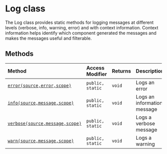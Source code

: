 # Log class







The Log class provides static methods for logging messages at different levels (verbose, info, warning, error) and with context information. Context information helps identify which component generated the messages and makes the messages useful and filterable.






## Methods

| Method	   | Access Modifier | Returns	| Description|
|:-------------|:----|:-------|:-----------|
|[`error(source,error,scope)`](error-log.md)     | `public, static` | `void` | Logs an error |
|[`info(source,message,scope)`](info-log.md)     | `public, static` | `void` | Logs an informational message |
|[`verbose(source,message,scope)`](verbose-log.md)     | `public, static` | `void` | Logs a verbose message |
|[`warn(source,message,scope)`](warn-log.md)     | `public, static` | `void` | Logs a warning |





